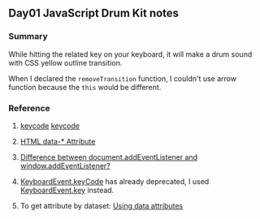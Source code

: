 ﻿## Day01 JavaScript Drum Kit notes

### Summary

While hitting the related key on your keyboard, it will make a drum sound with CSS yellow outline transition.

When I declared the `removeTransition` function, I couldn't use arrow function because the `this` would be different.

### Reference

1. [keycode](https://www.toptal.com/developers/keycode)
<a href="https://www.toptal.com/developers/keycode" target="blank">keycode</a>

2. [HTML data-* Attribute](https://www.w3schools.com/tags/att_data-.asp)

3. [Difference between document.addEventListener and window.addEventListener?](https://stackoverflow.com/questions/12045440/difference-between-document-addeventlistener-and-window-addeventlistener)

4. [KeyboardEvent.keyCode](https://developer.mozilla.org/en-US/docs/Web/API/KeyboardEvent/keyCode) has already deprecated, I used [KeyboardEvent.key](https://developer.mozilla.org/en-US/docs/Web/API/KeyboardEvent/key) instead.

5. To get attribute by dataset: [Using data attributes](https://developer.mozilla.org/en-US/docs/Learn/HTML/Howto/Use_data_attributes)